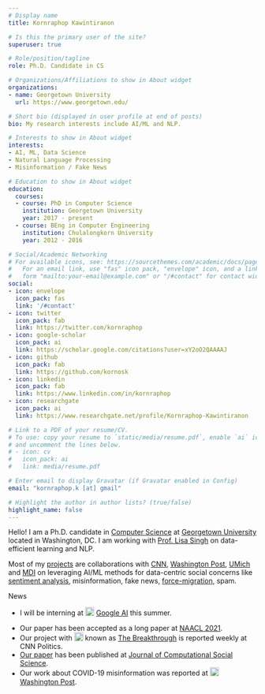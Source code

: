 ```yaml
---
# Display name
title: Kornraphop Kawintiranon

# Is this the primary user of the site?
superuser: true

# Role/position/tagline
role: Ph.D. Candidate in CS

# Organizations/Affiliations to show in About widget
organizations:
- name: Georgetown University
  url: https://www.georgetown.edu/

# Short bio (displayed in user profile at end of posts)
bio: My research interests include AI/ML and NLP.

# Interests to show in About widget
interests:
- AI, ML, Data Science
- Natural Language Processing
- Misinformation / Fake News

# Education to show in About widget
education:
  courses:
  - course: PhD in Computer Science
    institution: Georgetown University
    year: 2017 - present
  - course: BEng in Computer Engineering
    institution: Chulalongkorn University
    year: 2012 - 2016

# Social/Academic Networking
# For available icons, see: https://sourcethemes.com/academic/docs/page-builder/#icons
#   For an email link, use "fas" icon pack, "envelope" icon, and a link in the
#   form "mailto:your-email@example.com" or "/#contact" for contact widget.
social:
- icon: envelope
  icon_pack: fas
  link: '/#contact'
- icon: twitter
  icon_pack: fab
  link: https://twitter.com/kornraphop
- icon: google-scholar
  icon_pack: ai
  link: https://scholar.google.com/citations?user=xY2oO2QAAAAJ
- icon: github
  icon_pack: fab
  link: https://github.com/kornosk
- icon: linkedin
  icon_pack: fab
  link: https://www.linkedin.com/in/kornraphop
- icon: researchgate
  icon_pack: ai
  link: https://www.researchgate.net/profile/Kornraphop-Kawintiranon

# Link to a PDF of your resume/CV.
# To use: copy your resume to `static/media/resume.pdf`, enable `ai` icons in `params.toml`, 
# and uncomment the lines below.
# - icon: cv
#   icon_pack: ai
#   link: media/resume.pdf

# Enter email to display Gravatar (if Gravatar enabled in Config)
email: "kornraphop.k [at] gmail"

# Highlight the author in author lists? (true/false)
highlight_name: false
---
```


Hello! I am a Ph.D. candidate in <a href="https://cs.georgetown.edu" title="Department of Computer Science – Georgetown University">Computer Science</a> at <a href="https://www.georgetown.edu" title="Georgetown University">Georgetown University</a> located in Washington, DC. I am working with <a href="http://people.cs.georgetown.edu/~singh" title="Prof. Lisa Singh">Prof. Lisa Singh</a> on data-efficient learning and NLP.

Most of my <a href="#projects">projects</a> are collaborations with <a href="https://www.cnn.com">CNN</a>, <a href="https://www.washingtonpost.com">Washington Post</a>, <a href="https://www.si.umich.edu/">UMich</a> and <a href="https://mccourt.georgetown.edu/research/the-massive-data-institute/">MDI</a> on leveraging AI/ML methods for data-centric social concerns like <a href="https://s3mc.org/political-communication/election-2020-project/sentiment-analyses/">sentiment analysis</a>, misinformation, fake news, <a href="http://forcedmigration.cs.georgetown.edu/index.html">force-migration</a>, spam.

<!--{{< icon name="download" pack="fas" >}} Download my {{< staticref "media/demo_resume.pdf" "newtab" >}}resumé{{< /staticref >}}.-->

<div class="section-subheading">News</div>
<ul class="ul-interests">
  <li><p>I will be interning at <img src="img/google-logo.svg" title="Google" style="width:18px; margin:0px; display: inline; vertical-align: -7%;"/> <a href="https://research.google/">Google AI</a> this summer.</p></li>
  <li>Our paper has been accepted as a long paper at <a href="https://2021.naacl.org/program/accepted/">NAACL 2021</a>.</li>
  <li>Our project with <img src="img/cnn-logo.png" title="CNN" style="height:18px; margin:0px; display: inline; vertical-align: -5%;"/> known as <a href="https://www.cnn.com/2020/08/16/politics/election-2020-polls-biden-trump-breakthrough/index.html">The Breakthrough</a> is reported weekly at CNN Politics</a>.</li>
  <li><a href="https://rdcu.be/ciVp0">Our paper</a> has been published at <a href="https://www.springer.com/journal/42001">Journal of Computational Social Science</a>.</li>
  <li>Our work about COVID-19 misinformation was reported at <img src="img/washington-post-logo.jpg" title="Washington Post" style="height:18px; margin:0px; display: inline; vertical-align: -5%;"/> <a href="https://www.washingtonpost.com/politics/2020/05/07/americans-are-fighting-coronavirus-misinformation-social-media">Washington Post</a>.</li>
</ul>